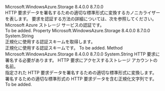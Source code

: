 <Type Name="ICanonicalizer" FullName="Microsoft.WindowsAzure.Storage.Core.Auth.ICanonicalizer">
  <TypeSignature Language="C#" Value="public interface ICanonicalizer" />
  <TypeSignature Language="ILAsm" Value=".class public interface auto ansi abstract ICanonicalizer" />
  <TypeSignature Language="DocId" Value="T:Microsoft.WindowsAzure.Storage.Core.Auth.ICanonicalizer" />
  <TypeSignature Language="VB.NET" Value="Public Interface ICanonicalizer" />
  <TypeSignature Language="F#" Value="type ICanonicalizer = interface" />
  <AssemblyInfo>
    <AssemblyName>Microsoft.WindowsAzure.Storage</AssemblyName>
    <AssemblyVersion>8.4.0.0</AssemblyVersion>
    <AssemblyVersion>8.7.0.0</AssemblyVersion>
  </AssemblyInfo>
  <Interfaces />
  <Docs>
    <summary>
      <para>HTTP 要求データを署名するための適切な標準形式に変換するカノニカライザーを表します。</para>
      <para>要求を認証する方法の詳細については、次を参照してください。 <see href="http://msdn.microsoft.com/en-us/library/windowsazure/dd179428.aspx">Microsoft Azure ストレージ サービスの認証</see>です。</para>
    </summary>
    <remarks>To be added.</remarks>
  </Docs>
  <Members>
    <Member MemberName="AuthorizationScheme">
      <MemberSignature Language="C#" Value="public string AuthorizationScheme { get; }" />
      <MemberSignature Language="ILAsm" Value=".property instance string AuthorizationScheme" />
      <MemberSignature Language="DocId" Value="P:Microsoft.WindowsAzure.Storage.Core.Auth.ICanonicalizer.AuthorizationScheme" />
      <MemberSignature Language="VB.NET" Value="Public ReadOnly Property AuthorizationScheme As String" />
      <MemberSignature Language="F#" Value="member this.AuthorizationScheme : string" Usage="Microsoft.WindowsAzure.Storage.Core.Auth.ICanonicalizer.AuthorizationScheme" />
      <MemberType>Property</MemberType>
      <AssemblyInfo>
        <AssemblyName>Microsoft.WindowsAzure.Storage</AssemblyName>
        <AssemblyVersion>8.4.0.0</AssemblyVersion>
        <AssemblyVersion>8.7.0.0</AssemblyVersion>
      </AssemblyInfo>
      <ReturnValue>
        <ReturnType>System.String</ReturnType>
      </ReturnValue>
      <Docs>
        <summary>
            正規化に使用する認証スキームを取得します。
            </summary>
        <value>正規化に使用する認証スキームです。</value>
        <remarks>To be added.</remarks>
      </Docs>
    </Member>
    <Member MemberName="CanonicalizeHttpRequest">
      <MemberSignature Language="C#" Value="public string CanonicalizeHttpRequest (System.Net.HttpWebRequest request, string accountName);" />
      <MemberSignature Language="ILAsm" Value=".method public hidebysig newslot virtual instance string CanonicalizeHttpRequest(class System.Net.HttpWebRequest request, string accountName) cil managed" />
      <MemberSignature Language="DocId" Value="M:Microsoft.WindowsAzure.Storage.Core.Auth.ICanonicalizer.CanonicalizeHttpRequest(System.Net.HttpWebRequest,System.String)" />
      <MemberSignature Language="VB.NET" Value="Public Function CanonicalizeHttpRequest (request As HttpWebRequest, accountName As String) As String" />
      <MemberSignature Language="F#" Value="abstract member CanonicalizeHttpRequest : System.Net.HttpWebRequest * string -&gt; string" Usage="iCanonicalizer.CanonicalizeHttpRequest (request, accountName)" />
      <MemberType>Method</MemberType>
      <AssemblyInfo>
        <AssemblyName>Microsoft.WindowsAzure.Storage</AssemblyName>
        <AssemblyVersion>8.4.0.0</AssemblyVersion>
        <AssemblyVersion>8.7.0.0</AssemblyVersion>
      </AssemblyInfo>
      <ReturnValue>
        <ReturnType>System.String</ReturnType>
      </ReturnValue>
      <Parameters>
        <Parameter Name="request" Type="System.Net.HttpWebRequest" />
        <Parameter Name="accountName" Type="System.String" />
      </Parameters>
      <Docs>
        <param name="request">HTTP 要求に署名する必要があります。</param>
        <param name="accountName">HTTP 要求にアクセスするストレージ アカウントの名前。</param>
        <summary>
            指定された HTTP 要求データを署名するための適切な標準形式に変換します。
            </summary>
        <returns>署名するための適切な標準形式の HTTP 要求データを含む正規化文字列です。</returns>
        <remarks>To be added.</remarks>
      </Docs>
    </Member>
  </Members>
</Type>